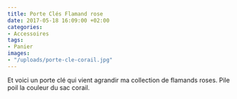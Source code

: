 ```yaml
---
title: Porte Clés Flamand rose
date: 2017-05-18 16:09:00 +02:00
categories:
- Accessoires
tags:
- Panier
images:
- "/uploads/porte-cle-corail.jpg"
---
```


Et voici un porte clé qui vient agrandir ma collection de flamands roses. Pile poil la couleur du sac corail.
